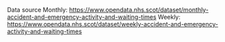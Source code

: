 Data source
Monthly: https://www.opendata.nhs.scot/dataset/monthly-accident-and-emergency-activity-and-waiting-times
Weekly: https://www.opendata.nhs.scot/dataset/weekly-accident-and-emergency-activity-and-waiting-times